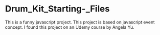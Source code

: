 # Drum_Kit_Starting-_Files

This is a funny javascript project. This project is based on javascript event concept.
I found this project on an Udemy course by Angela Yu.
